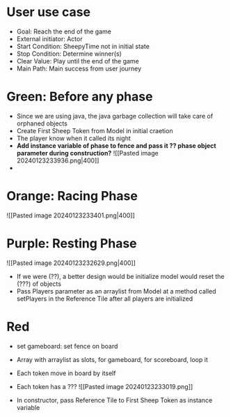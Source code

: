 # User use case
- Goal: Reach the end of the game
- External initiator: Actor
- Start Condition: SheepyTime not in initial state
- Stop Condition: Determine winner(s)
- Clear Value: Play until the end of the game
- Main Path: Main success from user journey

# Green: Before any phase
- Since we are using java, the java garbage collection will take care of orphaned objects
- Create First Sheep Token from Model in initial craetion
- The player know when it called its night
- **Add instance variable of phase to fence and pass it ?? phase object parameter during construction?**
![[Pasted image 20240123233936.png|400]]
- 
# Orange: Racing Phase
![[Pasted image 20240123233401.png|400]]

# Purple: Resting Phase
![[Pasted image 20240123232629.png|400]]
- If we were (??), a better design would be initialize model would reset the (???) of objects 
- Pass Players parameter as an arraylist from Model at a method called setPlayers in the Reference Tile after all players are initialized 

# Red 
- set gameboard: set fence on board
- Array with arraylist as slots, for gameboard, for scoreboard, loop it
- Each token move in board by itself
- Each token has a ???
![[Pasted image 20240123233019.png]]

- In constructor, pass Reference Tile to First Sheep Token as instance variable